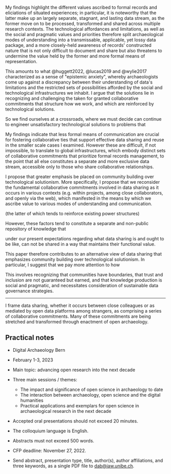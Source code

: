 
My findings highlight the different values ascribed to formal records and eliciations of situated experiences; in particular, it is noteworthy that the latter make up an largely separate, stagnant, and lasting data stream, as the former move on to be processed, transformed and shared across multiple research contexts. The technological affordances and limitations, as well as the social and pragmatic values and priorities therefore split archaeological modes of understanding into a transmissable, applicable, yet lossy data package, and a more closely-held awareness of records' constructed nature that is not only difficult to document and share but also threatens to undermine the value held by the former and more formal means of representation.

This amounts to what @huggett2022, @lucas2019 and @wylie2017 characterized as a sense of "epistemic anxiety", whereby archaeologists come up against a discrepancy between their understanding of data's limitations and the restricted sets of possibilities afforded by the social and technological infrastructures we inhabit. I argue that the solutions lie in recognizing and challenging the taken for granted collaborative commitments that structure how we work, and which are reinforced by technological solutions.


So we find ourselves at a crossroads, where we must decide can continue to engineer unsatisfactory technological solutions to problems that 



My findings indicate that less formal means of communication are crucial for fostering collaborative ties that support effective data sharing and reuse in the smaller scale cases I examined. However these are difficult, if not impossible, to translate to global infrastructures, which embody distinct sets of collaborative commitments that prioritize formal records management, to the point that all else constitutes a separate and more exclusive data stream, accessible only to those who share collaborative relationships.

I propose that greater emphasis be placed on community building over technological solutionism. More specifically, I propose that we reconsider the fundamental collaborative commitments involved in data sharing as it occurs in various contexts (e.g. within projects, among close collaborators, and openly via the web), which manifested in the means by which we ascribe value to various modes of understanding and communication.



(the latter of which tends to reinforce existing power structures)

However, these factors tend to constitute a separate and non-public repository of knowledge that

under our present expectations regarding what data sharing is and ought to be like, can not be shared in a way that maintains their functional value.

This paper therefore contributes to an alternative view of data sharing that emphasizes community building over technological solutionism. In particular, I suggest that we pay more attention to how

This involves recognizing that communities have boundaries, that trust and inclusion are not guaranteed but earned, and that knowledge production is social and pragmatic, and necessitates consideration of sustainable data governance strategies.

---

I frame data sharing, whether it occurs between close colleagues or as mediated by open data platforms among strangers, as comprising a series of collaborative commitments. Many of these commitments are being stretched and transformed through enactment of open archaeology.



## Practical notes
- Digital Archaeology Bern
- February 1-3, 2023

- Main topic: advancing open research into the next decade
- Three main sessions / themes:
  - The impact and significance of open science in archaeology to date
  - The interaction between archaeology, open science and the digital humanities
  - Practical applications and exemplars for open science in archaeological research in the next decade

- Accepted oral presentations should not exceed 20 minutes.
- The colloquium language is English.
- Abstracts must not exceed 500 words.
- CFP deadline: November 27, 2022.
- Send abstract, presentation type, title, author(s), author affiliations, and three keywords, as a single PDF file to dab@iaw.unibe.ch.